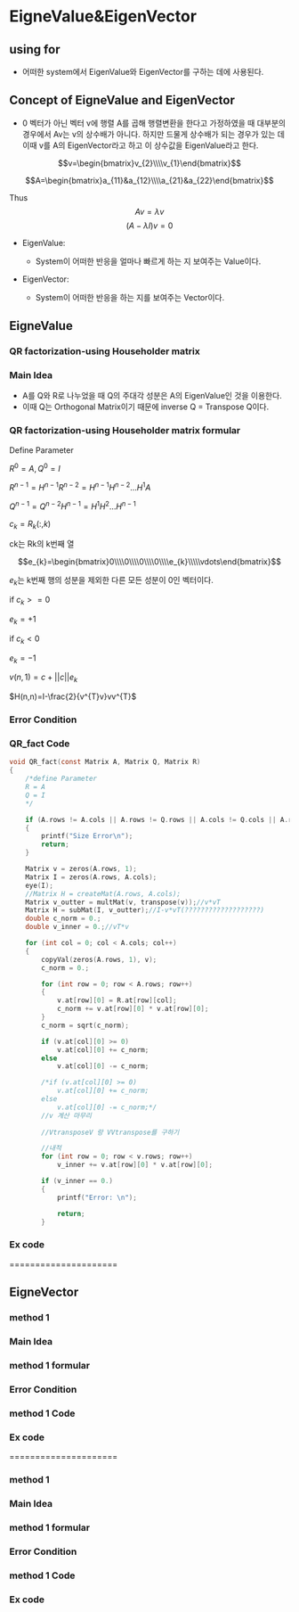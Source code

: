 # EigneValue&EigenVector
  
## using for
 - 어떠한 system에서 EigenValue와 EigenVector를 구하는 데에 사용된다.
## Concept of EigneValue and EigenVector
- 0 벡터가 아닌 벡터 v에 행렬 A를 곱해 행렬변환을 한다고 가정하였을 때 대부분의 경우에서 Av는 v의 상수배가 아니다. 하지만 드물게 상수배가 되는 경우가 있는 데 이때 v를 A의 EigenVector라고 하고 이 상수값을 EigenValue라고 한다.

$$v=\begin{bmatrix}v_{2}\\\\v_{1}\end{bmatrix}$$

$$A=\begin{bmatrix}a_{11}&a_{12}\\\\a_{21}&a_{22}\end{bmatrix}$$

Thus
$$Av=λv$$
$$(A-λI)v=0$$


 - EigenValue:
   
    - System이 어떠한 반응을 얼마나 빠르게 하는 지 보여주는 Value이다.

 - EigenVector:

     - System이 어떠한 반응을 하는 지를 보여주는 Vector이다. 


## EigneValue

### QR factorization-using Householder matrix

### Main Idea
- A를 Q와 R로 나누었을 때 Q의 주대각 성분은 A의 EigenValue인 것을 이용한다.
- 이때 Q는 Orthogonal Matrix이기 때문에 inverse Q = Transpose Q이다.

### QR factorization-using Householder matrix formular
Define Parameter

$R^{0}=A, Q^{0}=I$

$R^{n-1}=H^{n-1}R^{n-2}=H^{n-1}H^{n-2}\ldots H^{1}A$

$Q^{n-1}=Q^{n-2}H^{n-1}=H^{1}H^{2}\ldots H^{n-1}$

$c_{k}=R_{k}(:,k)$

ck는 Rk의 k번째 열

$$e_{k}=\begin{bmatrix}0\\\\0\\\\0\\\\0\\\\e_{k}\\\\\vdots\end{bmatrix}$$

$e_{k}$는 k번째 행의 성분을 제외한 다른 모든 성분이 0인 벡터이다. 

if $c_{k}>=0$    

$e_{k}=+1$

if $c_{k}<0$

$e_{k}=-1$

$v(n,1)=c+||c||e_{k}$

$H(n,n)=I-\frac{2}{v^{T}v}vv^{T}$

### Error Condition

### QR_fact Code
```C
void QR_fact(const Matrix A, Matrix Q, Matrix R)
{
	/*define Parameter
	R = A
	Q = I
	*/

	if (A.rows != A.cols || A.rows != Q.rows || A.cols != Q.cols || A.rows != R.rows || A.cols != R.cols)
	{
		printf("Size Error\n");
		return;
	}

	Matrix v = zeros(A.rows, 1);
	Matrix I = zeros(A.rows, A.cols);
	eye(I);
	//Matrix H = createMat(A.rows, A.cols);
	Matrix v_outter = multMat(v, transpose(v));//v*vT
	Matrix H = subMat(I, v_outter);//I-v*vT(???????????????????)
	double c_norm = 0.;
	double v_inner = 0.;//vT*v

	for (int col = 0; col < A.cols; col++)
	{
		copyVal(zeros(A.rows, 1), v);
		c_norm = 0.;

		for (int row = 0; row < A.rows; row++)
		{
			v.at[row][0] = R.at[row][col];
			c_norm += v.at[row][0] * v.at[row][0];
		}
		c_norm = sqrt(c_norm);

		if (v.at[col][0] >= 0)
			v.at[col][0] += c_norm;
		else
			v.at[col][0] -= c_norm;

		/*if (v.at[col][0] >= 0)
			v.at[col][0] += c_norm;
		else
			v.at[col][0] -= c_norm;*/
		//v 계산 마무리
		
		//VtransposeV 랑 VVtranspose를 구하기

		//내적
		for (int row = 0; row < v.rows; row++)
			v_inner += v.at[row][0] * v.at[row][0];

		if (v_inner == 0.)
		{
			printf("Error: \n");

			return;
		}
```

### Ex code


=====================
## EigneVector

### method 1

### Main Idea

### method 1 formular

### Error Condition

### method 1 Code

### Ex code



=====================

### method 1

### Main Idea

### method 1 formular

### Error Condition

### method 1 Code

### Ex code
